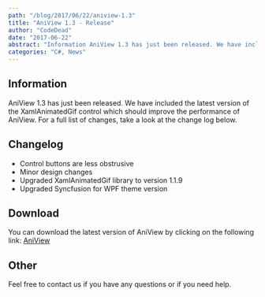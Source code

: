 ```yaml
---
path: "/blog/2017/06/22/aniview-1.3"
title: "AniView 1.3 - Release"
author: "CodeDead"
date: "2017-06-22"
abstract: "Information AniView 1.3 has just been released. We have included the latest version of the XamlAnimatedGif control which should improve the performance of AniView. For a full list of changes, take a look at the change log below.   Change log Control buttons are..."
categories: "C#, News"
---
```

## Information

AniView 1.3 has just been released. We have included the latest version of the XamlAnimatedGif control which should improve the performance of AniView. For a full list of changes, take a look at the change log below.

## Changelog

* Control buttons are less obstrusive
* Minor design changes
* Upgraded XamlAnimatedGif library to version 1.1.9
* Upgraded Syncfusion for WPF theme version

## Download

You can download the latest version of AniView by clicking on the following link:
<a href="/software/aniview">AniView</a>

## Other

Feel free to contact us if you have any questions or if you need help.
